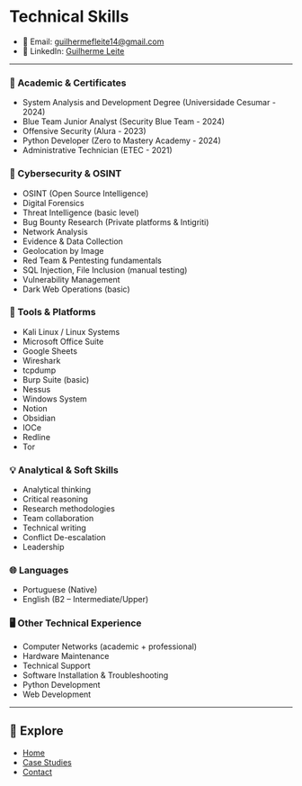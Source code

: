 # Technical Skills

- 📧 Email: guilhermefleite14@gmail.com  
- 🔗 LinkedIn: [Guilherme Leite](https://www.linkedin.com/in/guilherme-ferreira-leite-baa78a193/)

---
  
### 🏅 Academic & Certificates
- System Analysis and Development Degree (Universidade Cesumar - 2024)
- Blue Team Junior Analyst (Security Blue Team - 2024)
- Offensive Security (Alura - 2023)
- Python Developer (Zero to Mastery Academy - 2024)
- Administrative Technician (ETEC - 2021)

### 🔐 Cybersecurity & OSINT
- OSINT (Open Source Intelligence)
- Digital Forensics
- Threat Intelligence (basic level)
- Bug Bounty Research (Private platforms & Intigriti)
- Network Analysis 
- Evidence & Data Collection
- Geolocation by Image
- Red Team & Pentesting fundamentals
- SQL Injection, File Inclusion (manual testing)
- Vulnerability Management
- Dark Web Operations (basic)


### 🧰 Tools & Platforms
- Kali Linux / Linux Systems
- Microsoft Office Suite
- Google Sheets
- Wireshark
- tcpdump
- Burp Suite (basic)
- Nessus
- Windows System
- Notion
- Obsidian
- IOCe
- Redline
- Tor

### 💡 Analytical & Soft Skills
- Analytical thinking
- Critical reasoning
- Research methodologies
- Team collaboration
- Technical writing
- Conflict De-escalation
- Leadership

### 🌐 Languages
- Portuguese (Native)
- English (B2 – Intermediate/Upper)

### 🖥️ Other Technical Experience
- Computer Networks (academic + professional)
- Hardware Maintenance
- Technical Support
- Software Installation & Troubleshooting
- Python Development
- Web Development


---

## 🔎 Explore

- [Home](index.md)
- [Case Studies](cases.md)
- [Contact](contact.md)
